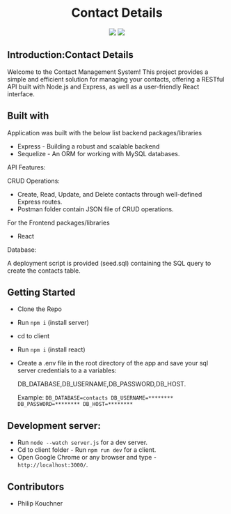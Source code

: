 <div align="center">

<h1>Contact Details</h1>

![](https://img.shields.io/badge/React-61DAFB?style=flat-square&logo=react&logoColor=black)
![](https://badges.aleen42.com/src/vitejs.svg)

</div>

## Introduction:Contact Details

Welcome to the Contact Management System! This project provides a simple and efficient solution for managing your contacts, offering a RESTful API built with Node.js and Express, as well as a user-friendly React interface.

## Built with

Application was built with the below list backend packages/libraries

- Express - Building a robust and scalable backend
- Sequelize - An ORM for working with MySQL databases.

API Features:

CRUD Operations:

- Create, Read, Update, and Delete contacts through well-defined Express routes.
- Postman folder contain JSON file of CRUD operations.

For the Frontend packages/libraries

- React

Database:

A deployment script is provided (seed.sql) containing the SQL query to create the contacts table.

## Getting Started

- Clone the Repo
- Run `npm i` (install server)
- cd to client
- Run `npm i` (install react)
- Create a .env file in the root directory of the app and save your sql server credentials to a a variables:

  DB_DATABASE,DB_USERNAME,DB_PASSWORD,DB_HOST.

  Example:
  `DB_DATABASE=contacts
DB_USERNAME=********
DB_PASSWORD=********
DB_HOST=********`

## Development server:

- Run `node --watch server.js` for a dev server.
- Cd to client folder - Run `npm run dev` for a client.
- Open Google Chrome or any browser and type - `http://localhost:3000/`.

## Contributors

- Philip Kouchner
